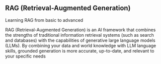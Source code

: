 ## RAG (Retrieval-Augmented Generation)
Learning RAG from basic to advanced

RAG (Retrieval-Augmented Generation) is an AI framework that combines the strengths of traditional information retrieval systems (such as search and databases) with the capabilities of generative large language models (LLMs). By combining your data and world knowledge with LLM language skills, grounded generation is more accurate, up-to-date, and relevant to your specific needs
